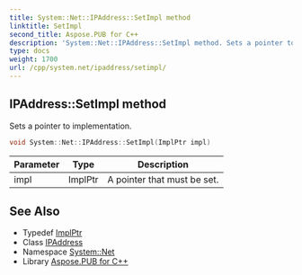 ```yaml
---
title: System::Net::IPAddress::SetImpl method
linktitle: SetImpl
second_title: Aspose.PUB for C++
description: 'System::Net::IPAddress::SetImpl method. Sets a pointer to implementation in C++.'
type: docs
weight: 1700
url: /cpp/system.net/ipaddress/setimpl/
---
```

## IPAddress::SetImpl method


Sets a pointer to implementation.

```cpp
void System::Net::IPAddress::SetImpl(ImplPtr impl)
```


| Parameter | Type | Description |
| --- | --- | --- |
| impl | ImplPtr | A pointer that must be set. |

## See Also

* Typedef [ImplPtr](../implptr/)
* Class [IPAddress](../)
* Namespace [System::Net](../../)
* Library [Aspose.PUB for C++](../../../)
